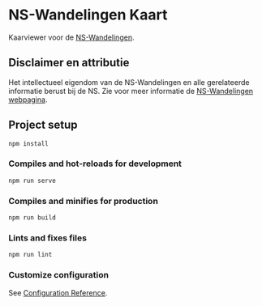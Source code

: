 # NS-Wandelingen Kaart

Kaarviewer voor de [NS-Wandelingen](https://www.ns.nl/dagje-uit/wandelen).

## Disclaimer en attributie

Het intellectueel eigendom van de NS-Wandelingen en alle gerelateerde informatie berust bij de NS. Zie voor meer informatie de [NS-Wandelingen webpagina](https://www.ns.nl/dagje-uit/wandelen). 

## Project setup
```
npm install
```

### Compiles and hot-reloads for development
```
npm run serve
```

### Compiles and minifies for production
```
npm run build
```

### Lints and fixes files
```
npm run lint
```

### Customize configuration
See [Configuration Reference](https://cli.vuejs.org/config/).
